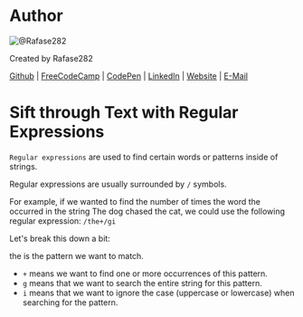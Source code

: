 # Author
![@Rafase282](https://avatars0.githubusercontent.com/Rafase282?&s=128)

Created by Rafase282

[Github](https://github.com/Rafase282) | [FreeCodeCamp](http://www.freecodecamp.com/rafase282) | [CodePen](http://codepen.io/Rafase282/) | [LinkedIn](https://www.linkedin.com/in/rafase282) | [Website](https://rafase282.github.io/) | [E-Mail](mailto:rafase282@gmail.com)

# Sift through Text with Regular Expressions
`Regular expressions` are used to find certain words or patterns inside of strings.

Regular expressions are usually surrounded by `/` symbols.

For example, if we wanted to find the number of times the word the occurred in the string The dog chased the cat, we could use the following regular expression: `/the+/gi`

Let's break this down a bit:

the is the pattern we want to match.
- `+` means we want to find one or more occurrences of this pattern.
- `g` means that we want to search the entire string for this pattern.
- `i` means that we want to ignore the case (uppercase or lowercase) when searching for the pattern.

